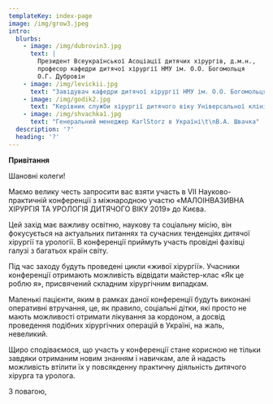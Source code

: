 ```yaml
---
templateKey: index-page
image: /img/grow3.jpeg
intro:
  blurbs:
    - image: /img/dubrovin3.jpg
      text: |
        Президент Всеукраїнської Асоціації дитячих хірургів, д.м.н., 
        професор кафедри дитячої хірургії НМУ ім. О.О. Богомольця
        О.Г. Дубровін
    - image: /img/levickii.jpg
      text: "Завідувач кафедри дитячої хірургії НМУ ім. О.О. Богомольця, \nд.м.н., професор\t\nА.Ф. Левицький \n"
    - image: /img/godik2.jpg
      text: "Керівник служби хірургії дитячого віку Універсальної клініки «Оберіг», к.м.н., асистент кафедри дитячої хірургії НМУ ім. О.О. Богомольця\t\nО.С. Годік\n"
    - image: /img/shvachka1.jpg
      text: "Генеральний менеджер KarlStorz в Україні\t\nВ.А. Швачка"
  description: '?'
  heading: '?'
---
```

**Привітання**

Шановні колеги!

Маємо велику честь запросити вас взяти участь в VII Науково-практичній
конференції з міжнародною участю «МАЛОІНВАЗИВНА ХІРУРГІЯ ТА УРОЛОГІЯ
ДИТЯЧОГО ВІКУ 2019» до Києва.

Цей захід має важливу освітню, наукову та соціальну місію, він фокусується
на актуальних питаннях та сучасних тенденціях дитячої хірургії та урології.
В конференції приймуть участь провідні фахівці галузі з багатьох країн
світу. 

Під час заходу будуть проведені цикли «живої хірургії». Учасники конференції
отримають можливість відвідати майстер-клас «Як це роблю я», присвячений
складним хірургічним випадкам.

Маленькі пацієнти, яким в рамках даної конференції будуть виконані
оперативні втручання, це, як правило, соціальні дітки, які просто не мають
можливості отримати лікування за кордоном, а досвід проведення подібних
хірургічних операцій в Україні, на жаль, невеликий.

Щиро сподіваємося, що участь у конференції стане корисною не тільки завдяки отриманим новим знанням і навичкам, але й надасть можливість втілити їх у повсякденну практичну діяльність дитячого хірурга та уролога.

З повагою,
